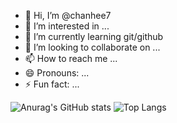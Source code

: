 - 👋 Hi, I’m @chanhee7
- 👀 I’m interested in ...
- 🌱 I’m currently learning git/github
- 💞️ I’m looking to collaborate on ...
- 📫 How to reach me ...
- 😄 Pronouns: ...
- ⚡ Fun fact: ...

<!---
chanhee7/chanhee7 is a ✨ special ✨ repository because its `README.md` (this file) appears on your GitHub profile.
You can click the Preview link to take a look at your changes.
--->

![Anurag's GitHub stats](https://github-readme-stats.vercel.app/api?username=chanhee7&show_icons=true&theme=radical)
![Top Langs](https://github-readme-stats.vercel.app/api/top-langs/?username=chanhee7&layout=compact)
